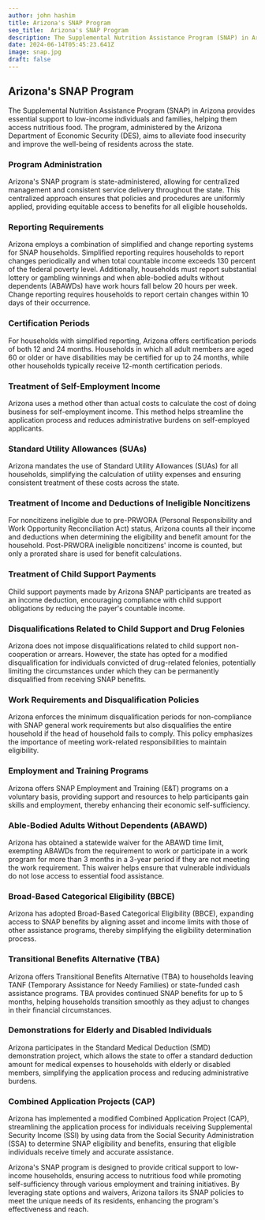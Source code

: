 ```yaml
---
author: john hashim
title: Arizona's SNAP Program
seo_title:  Arizona's SNAP Program
description: The Supplemental Nutrition Assistance Program (SNAP) in Arizona provides essential support to low-income individuals and families, helping them access nutritious food.
date: 2024-06-14T05:45:23.641Z
image: snap.jpg
draft: false
---
```


## Arizona's SNAP Program
The Supplemental Nutrition Assistance Program (SNAP) in Arizona provides essential support to low-income individuals and families, helping them access nutritious food. The program, administered by the Arizona Department of Economic Security (DES), aims to alleviate food insecurity and improve the well-being of residents across the state.

### Program Administration
Arizona's SNAP program is state-administered, allowing for centralized management and consistent service delivery throughout the state. This centralized approach ensures that policies and procedures are uniformly applied, providing equitable access to benefits for all eligible households.

### Reporting Requirements
Arizona employs a combination of simplified and change reporting systems for SNAP households. Simplified reporting requires households to report changes periodically and when total countable income exceeds 130 percent of the federal poverty level. Additionally, households must report substantial lottery or gambling winnings and when able-bodied adults without dependents (ABAWDs) have work hours fall below 20 hours per week. Change reporting requires households to report certain changes within 10 days of their occurrence.

### Certification Periods
For households with simplified reporting, Arizona offers certification periods of both 12 and 24 months. Households in which all adult members are aged 60 or older or have disabilities may be certified for up to 24 months, while other households typically receive 12-month certification periods.

### Treatment of Self-Employment Income
Arizona uses a method other than actual costs to calculate the cost of doing business for self-employment income. This method helps streamline the application process and reduces administrative burdens on self-employed applicants.

### Standard Utility Allowances (SUAs)
Arizona mandates the use of Standard Utility Allowances (SUAs) for all households, simplifying the calculation of utility expenses and ensuring consistent treatment of these costs across the state.

### Treatment of Income and Deductions of Ineligible Noncitizens
For noncitizens ineligible due to pre-PRWORA (Personal Responsibility and Work Opportunity Reconciliation Act) status, Arizona counts all their income and deductions when determining the eligibility and benefit amount for the household. Post-PRWORA ineligible noncitizens' income is counted, but only a prorated share is used for benefit calculations.

### Treatment of Child Support Payments
Child support payments made by Arizona SNAP participants are treated as an income deduction, encouraging compliance with child support obligations by reducing the payer's countable income.

### Disqualifications Related to Child Support and Drug Felonies
Arizona does not impose disqualifications related to child support non-cooperation or arrears. However, the state has opted for a modified disqualification for individuals convicted of drug-related felonies, potentially limiting the circumstances under which they can be permanently disqualified from receiving SNAP benefits.

### Work Requirements and Disqualification Policies
Arizona enforces the minimum disqualification periods for non-compliance with SNAP general work requirements but also disqualifies the entire household if the head of household fails to comply. This policy emphasizes the importance of meeting work-related responsibilities to maintain eligibility.

### Employment and Training Programs
Arizona offers SNAP Employment and Training (E&T) programs on a voluntary basis, providing support and resources to help participants gain skills and employment, thereby enhancing their economic self-sufficiency.

### Able-Bodied Adults Without Dependents (ABAWD)
Arizona has obtained a statewide waiver for the ABAWD time limit, exempting ABAWDs from the requirement to work or participate in a work program for more than 3 months in a 3-year period if they are not meeting the work requirement. This waiver helps ensure that vulnerable individuals do not lose access to essential food assistance.

### Broad-Based Categorical Eligibility (BBCE)
Arizona has adopted Broad-Based Categorical Eligibility (BBCE), expanding access to SNAP benefits by aligning asset and income limits with those of other assistance programs, thereby simplifying the eligibility determination process.

### Transitional Benefits Alternative (TBA)
Arizona offers Transitional Benefits Alternative (TBA) to households leaving TANF (Temporary Assistance for Needy Families) or state-funded cash assistance programs. TBA provides continued SNAP benefits for up to 5 months, helping households transition smoothly as they adjust to changes in their financial circumstances.

### Demonstrations for Elderly and Disabled Individuals
Arizona participates in the Standard Medical Deduction (SMD) demonstration project, which allows the state to offer a standard deduction amount for medical expenses to households with elderly or disabled members, simplifying the application process and reducing administrative burdens.

### Combined Application Projects (CAP)
Arizona has implemented a modified Combined Application Project (CAP), streamlining the application process for individuals receiving Supplemental Security Income (SSI) by using data from the Social Security Administration (SSA) to determine SNAP eligibility and benefits, ensuring that eligible individuals receive timely and accurate assistance.

Arizona's SNAP program is designed to provide critical support to low-income households, ensuring access to nutritious food while promoting self-sufficiency through various employment and training initiatives. By leveraging state options and waivers, Arizona tailors its SNAP policies to meet the unique needs of its residents, enhancing the program's effectiveness and reach.